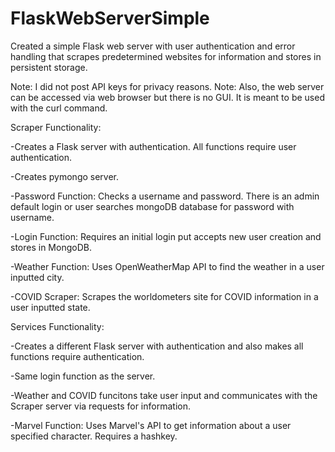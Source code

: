 # FlaskWebServerSimple
Created a simple Flask web server with user authentication and error handling that scrapes predetermined websites for information and stores in persistent storage. 

Note: I did not post API keys for privacy reasons.
Note: Also, the web server can be accessed via web browser but there is no GUI. It is meant to be used with the curl command.

Scraper Functionality:

-Creates a Flask server with authentication. All functions require user authentication.

-Creates pymongo server.

-Password Function: Checks a username and password. There is an admin default login or user searches mongoDB database for password with username.

-Login Function: Requires an initial login put accepts new user creation and stores in MongoDB.

-Weather Function: Uses OpenWeatherMap API to find the weather in a user inputted city.

-COVID Scraper: Scrapes the worldometers site for COVID information in a user inputted state.

Services Functionality:

-Creates a different Flask server with authentication and also makes all functions require authentication.

-Same login function as the server.

-Weather and COVID funcitons take user input and communicates with the Scraper server via requests for information.

-Marvel Function: Uses Marvel's API to get information about a user specified character. Requires a hashkey.
